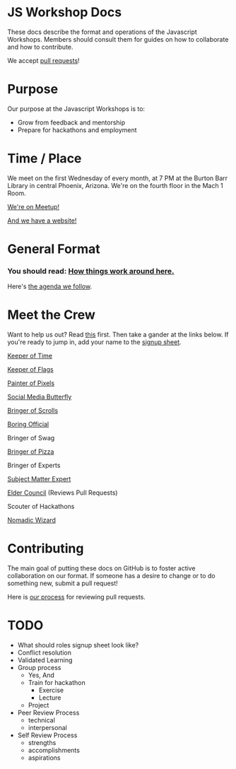 # JS Workshop Docs

These docs describe the format and operations of the Javascript Workshops.  Members should consult them for guides on how to collaborate and how to contribute.

We accept [pull requests](#Contributing)!

# Purpose

Our purpose at the Javascript Workshops is to:

 * Grow from feedback and mentorship
 * Prepare for hackathons and employment

# Time / Place

We meet on the first Wednesday of every month, at 7 PM at the Burton Barr Library in central Phoenix, Arizona.  We're on the fourth floor in the Mach 1 Room.

[We're on Meetup!](http://www.meetup.com/Phoenix-JavaScript/)

[And we have a website!](http://phoenixjavascript.org/)

# General Format

### You should read: [How things work around here.](docs/code.md)

Here's [the agenda we follow](roles/organizer.md).

# Meet the Crew

Want to help us out?  Read [this](docs/volunteering.md) first.  Then take a gander at the links below.  If you're ready to jump in, add your name to the [signup sheet](TODO).

[Keeper of Time](roles/time.md)

[Keeper of Flags](roles/flags.md)

[Painter of Pixels](roles/painter.md)

[Social Media Butterfly](roles/social.md)

[Bringer of Scrolls]()

[Boring Official](roles/organizer.md)

Bringer of Swag

[Bringer of Pizza](roles/pizza.md)

Bringer of Experts

[Subject Matter Expert](roles/expert.md)

[Elder Council](roles/elder.md) (Reviews Pull Requests)

Scouter of Hackathons

[Nomadic Wizard](roles/nomad.md)

# Contributing

The main goal of putting these docs on GitHub is to foster active collaboration on our format.  If someone has a desire to change or to do something new, submit a pull request!

Here is [our process](roles/elder.md) for reviewing pull requests.


# TODO

  * What should roles signup sheet look like?
  * Conflict resolution
  * Validated Learning
  * Group process
    * Yes, And
    * Train for hackathon
      * Exercise
      * Lecture
    * Project
  * Peer Review Process
    * technical
    * interpersonal
  * Self Review Process
    * strengths
    * accomplishments
    * aspirations
